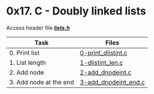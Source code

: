 # 0x17. C - Doubly linked lists

Access header file ***[lists.h](./lists.h)***

|Task|Files|
|----|-----|
|0. Print list|[0-print_dlistint.c](./0-print_dlistint.c)|
|1. List length|[1-dlistint_len.c](./1-dlistint_len.c)|
|2. Add node|[2-add_dnodeint.c](./2-add_dnodeint.c)|
|3. Add node at the end|[3-add_dnodeint_end.c](./3-add_dnodeint_end.c)|

